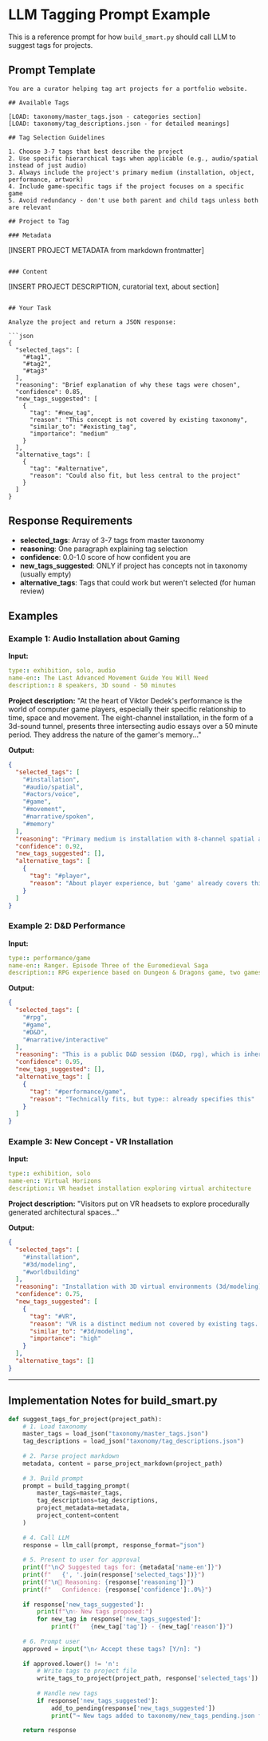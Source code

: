 # LLM Tagging Prompt Example

This is a reference prompt for how `build_smart.py` should call LLM to suggest tags for projects.

## Prompt Template

```
You are a curator helping tag art projects for a portfolio website.

## Available Tags

[LOAD: taxonomy/master_tags.json - categories section]
[LOAD: taxonomy/tag_descriptions.json - for detailed meanings]

## Tag Selection Guidelines

1. Choose 3-7 tags that best describe the project
2. Use specific hierarchical tags when applicable (e.g., audio/spatial instead of just audio)
3. Always include the project's primary medium (installation, object, performance, artwork)
4. Include game-specific tags if the project focuses on a specific game
5. Avoid redundancy - don't use both parent and child tags unless both are relevant

## Project to Tag

### Metadata
```
[INSERT PROJECT METADATA from markdown frontmatter]
```

### Content
```
[INSERT PROJECT DESCRIPTION, curatorial text, about section]
```

## Your Task

Analyze the project and return a JSON response:

```json
{
  "selected_tags": [
    "#tag1",
    "#tag2",
    "#tag3"
  ],
  "reasoning": "Brief explanation of why these tags were chosen",
  "confidence": 0.85,
  "new_tags_suggested": [
    {
      "tag": "#new_tag",
      "reason": "This concept is not covered by existing taxonomy",
      "similar_to": "#existing_tag",
      "importance": "medium"
    }
  ],
  "alternative_tags": [
    {
      "tag": "#alternative",
      "reason": "Could also fit, but less central to the project"
    }
  ]
}
```

## Response Requirements

- **selected_tags**: Array of 3-7 tags from master taxonomy
- **reasoning**: One paragraph explaining tag selection
- **confidence**: 0.0-1.0 score of how confident you are
- **new_tags_suggested**: ONLY if project has concepts not in taxonomy (usually empty)
- **alternative_tags**: Tags that could work but weren't selected (for human review)

## Examples

### Example 1: Audio Installation about Gaming

**Input:**
```yaml
type:: exhibition, solo, audio
name-en:: The Last Advanced Movement Guide You Will Need
description:: 8 speakers, 3D sound - 50 minutes
```

**Project description:**
"At the heart of Viktor Dedek's performance is the world of computer game players, especially their specific relationship to time, space and movement. The eight-channel installation, in the form of a 3d-sound tunnel, presents three intersecting audio essays over a 50 minute period. They address the nature of the gamer's memory..."

**Output:**
```json
{
  "selected_tags": [
    "#installation",
    "#audio/spatial",
    "#actors/voice",
    "#game",
    "#movement",
    "#narrative/spoken",
    "#memory"
  ],
  "reasoning": "Primary medium is installation with 8-channel spatial audio (audio/spatial). Content focuses on gaming culture (game), player experience, and movement mechanics (movement). Features voice-over essays (actors/voice, narrative/spoken) exploring memory (memory) in gaming context.",
  "confidence": 0.92,
  "new_tags_suggested": [],
  "alternative_tags": [
    {
      "tag": "#player",
      "reason": "About player experience, but 'game' already covers this aspect"
    }
  ]
}
```

### Example 2: D&D Performance

**Input:**
```yaml
type:: performance/game
name-en:: Ranger. Episode Three of the Euromedieval Saga
description:: RPG experience based on Dungeon & Dragons game, two games with participants from public (one game was over-night)
```

**Output:**
```json
{
  "selected_tags": [
    "#rpg",
    "#game",
    "#D&D",
    "#narrative/interactive"
  ],
  "reasoning": "This is a public D&D session (D&D, rpg), which is inherently a game (game) with interactive storytelling where players create narrative through choices (narrative/interactive). Kept minimal since it's a focused performance type.",
  "confidence": 0.95,
  "new_tags_suggested": [],
  "alternative_tags": [
    {
      "tag": "#performance/game",
      "reason": "Technically fits, but type:: already specifies this"
    }
  ]
}
```

### Example 3: New Concept - VR Installation

**Input:**
```yaml
type:: exhibition, solo
name-en:: Virtual Horizons
description:: VR headset installation exploring virtual architecture
```

**Project description:**
"Visitors put on VR headsets to explore procedurally generated architectural spaces..."

**Output:**
```json
{
  "selected_tags": [
    "#installation",
    "#3d/modeling",
    "#worldbuilding"
  ],
  "reasoning": "Installation with 3D virtual environments (3d/modeling), creating imaginary architectural worlds (worldbuilding).",
  "confidence": 0.75,
  "new_tags_suggested": [
    {
      "tag": "#VR",
      "reason": "VR is a distinct medium not covered by existing tags. Different enough from 3d/modeling or game to warrant its own tag.",
      "similar_to": "#3d/modeling",
      "importance": "high"
    }
  ],
  "alternative_tags": []
}
```

---

## Implementation Notes for build_smart.py

```python
def suggest_tags_for_project(project_path):
    # 1. Load taxonomy
    master_tags = load_json("taxonomy/master_tags.json")
    tag_descriptions = load_json("taxonomy/tag_descriptions.json")
    
    # 2. Parse project markdown
    metadata, content = parse_project_markdown(project_path)
    
    # 3. Build prompt
    prompt = build_tagging_prompt(
        master_tags=master_tags,
        tag_descriptions=tag_descriptions,
        project_metadata=metadata,
        project_content=content
    )
    
    # 4. Call LLM
    response = llm_call(prompt, response_format="json")
    
    # 5. Present to user for approval
    print(f"\n📋 Suggested tags for: {metadata['name-en']}")
    print(f"   {', '.join(response['selected_tags'])}")
    print(f"\n💭 Reasoning: {response['reasoning']}")
    print(f"   Confidence: {response['confidence']:.0%}")
    
    if response['new_tags_suggested']:
        print(f"\n✨ New tags proposed:")
        for new_tag in response['new_tags_suggested']:
            print(f"   {new_tag['tag']} - {new_tag['reason']}")
    
    # 6. Prompt user
    approved = input("\n✓ Accept these tags? [Y/n]: ")
    
    if approved.lower() != 'n':
        # Write tags to project file
        write_tags_to_project(project_path, response['selected_tags'])
        
        # Handle new tags
        if response['new_tags_suggested']:
            add_to_pending(response['new_tags_suggested'])
            print("→ New tags added to taxonomy/new_tags_pending.json for review")
    
    return response
```

